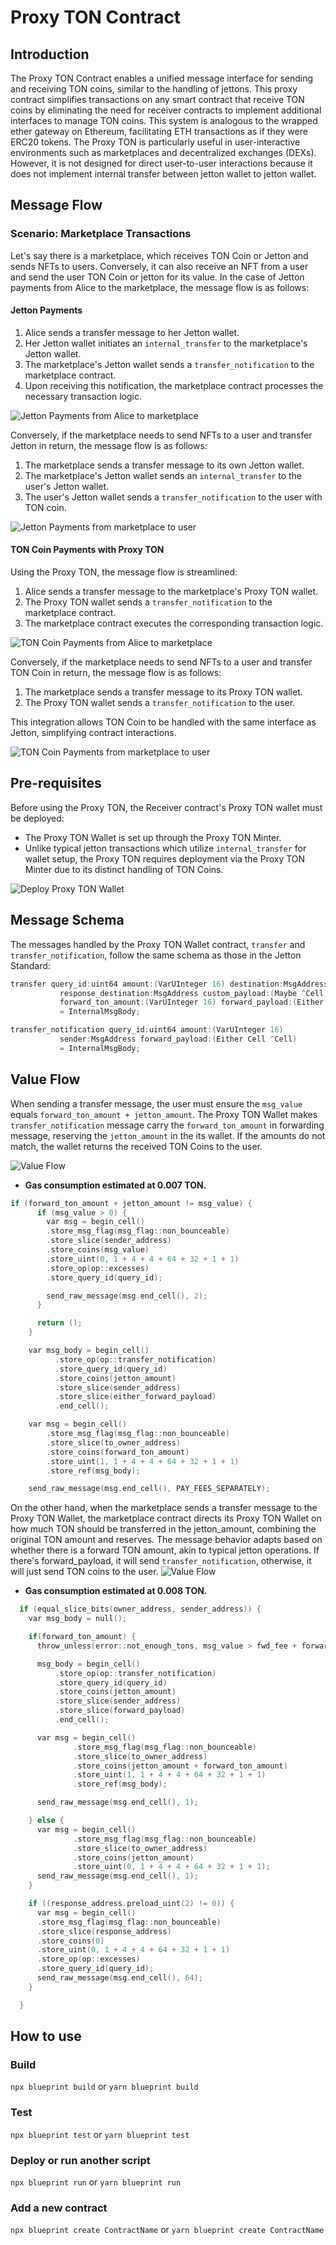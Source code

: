 # Proxy TON Contract

## Introduction

The Proxy TON Contract enables a unified message interface for sending and receiving TON coins, similar to the handling of jettons. This proxy contract simplifies transactions on any smart contract that receive TON coins by eliminating the need for receiver contracts to implement additional interfaces to manage TON coins. This system is analogous to the wrapped ether gateway on Ethereum, facilitating ETH transactions as if they were ERC20 tokens. The Proxy TON is particularly useful in user-interactive environments such as marketplaces and decentralized exchanges (DEXs). However, it is not designed for direct user-to-user interactions because it does not implement internal transfer between jetton wallet to jetton wallet.

## Message Flow

### Scenario: Marketplace Transactions

Let's say there is a marketplace, which receives TON Coin or Jetton and sends NFTs to users. Conversely, it can also receive an NFT from a user and send the user TON Coin or jetton for its value. In the case of Jetton payments from Alice to the marketplace, the message flow is as follows:

#### Jetton Payments

1. Alice sends a transfer message to her Jetton wallet.
2. Her Jetton wallet initiates an `internal_transfer` to the marketplace's Jetton wallet.
3. The marketplace's Jetton wallet sends a `transfer_notification` to the marketplace contract.
4. Upon receiving this notification, the marketplace contract processes the necessary transaction logic.

![Jetton Payments from Alice to marketplace](images/1.png 'Jetton Payments from Alice to marketplace')

Conversely, if the marketplace needs to send NFTs to a user and transfer Jetton in return, the message flow is as follows:

1. The marketplace sends a transfer message to its own Jetton wallet.
2. The marketplace's Jetton wallet sends an `internal_transfer` to the user's Jetton wallet.
3. The user's Jetton wallet sends a `transfer_notification` to the user with TON coin.

![Jetton Payments from marketplace to user](images/2.png 'Jetton Payments from marketplace to user')

#### TON Coin Payments with Proxy TON

Using the Proxy TON, the message flow is streamlined:

1. Alice sends a transfer message to the marketplace's Proxy TON wallet.
2. The Proxy TON wallet sends a `transfer_notification` to the marketplace contract.
3. The marketplace contract executes the corresponding transaction logic.

![TON Coin Payments from Alice to marketplace](images/3.png 'TON Coin Payments from Alice to marketplace')

Conversely, if the marketplace needs to send NFTs to a user and transfer TON Coin in return, the message flow is as follows:

1. The marketplace sends a transfer message to its Proxy TON wallet.
2. The Proxy TON wallet sends a `transfer_notification` to the user.

This integration allows TON Coin to be handled with the same interface as Jetton, simplifying contract interactions.

![TON Coin Payments from marketplace to user](images/4.png 'TON Coin Payments from marketplace to user')

## Pre-requisites

Before using the Proxy TON, the Receiver contract's Proxy TON wallet must be deployed:

-   The Proxy TON Wallet is set up through the Proxy TON Minter.
-   Unlike typical jetton transactions which utilize `internal_transfer` for wallet setup, the Proxy TON requires deployment via the Proxy TON Minter due to its distinct handling of TON Coins.

![Deploy Proxy TON Wallet](images/5.png 'Deploy Proxy TON Wallet')

## Message Schema

The messages handled by the Proxy TON Wallet contract, `transfer` and `transfer_notification`, follow the same schema as those in the Jetton Standard:

```c
transfer query_id:uint64 amount:(VarUInteger 16) destination:MsgAddress
           response_destination:MsgAddress custom_payload:(Maybe ^Cell)
           forward_ton_amount:(VarUInteger 16) forward_payload:(Either Cell ^Cell)
           = InternalMsgBody;

transfer_notification query_id:uint64 amount:(VarUInteger 16)
           sender:MsgAddress forward_payload:(Either Cell ^Cell)
           = InternalMsgBody;
```

## Value Flow

When sending a transfer message, the user must ensure the `msg_value` equals `forward_ton_amount + jetton_amount`. The Proxy TON Wallet makes `transfer_notification` message carry the `forward_ton_amount` in forwarding message, reserving the `jetton_amount` in the its wallet. If the amounts do not match, the wallet returns the received TON Coins to the user.

![Value Flow](images/6.png 'Value Flow')

-   **Gas consumption estimated at 0.007 TON.**

```c
if (forward_ton_amount + jetton_amount != msg_value) {
      if (msg_value > 0) {
        var msg = begin_cell()
        .store_msg_flag(msg_flag::non_bounceable)
        .store_slice(sender_address)
        .store_coins(msg_value)
        .store_uint(0, 1 + 4 + 4 + 64 + 32 + 1 + 1)
        .store_op(op::excesses)
        .store_query_id(query_id);

        send_raw_message(msg.end_cell(), 2);
      }

      return ();
    }

    var msg_body = begin_cell()
          .store_op(op::transfer_notification)
          .store_query_id(query_id)
          .store_coins(jetton_amount)
          .store_slice(sender_address)
          .store_slice(either_forward_payload)
          .end_cell();

    var msg = begin_cell()
        .store_msg_flag(msg_flag::non_bounceable)
        .store_slice(to_owner_address)
        .store_coins(forward_ton_amount)
        .store_uint(1, 1 + 4 + 4 + 64 + 32 + 1 + 1)
        .store_ref(msg_body);

    send_raw_message(msg.end_cell(), PAY_FEES_SEPARATELY);
```

On the other hand, when the marketplace sends a transfer message to the Proxy TON Wallet, the marketplace contract directs its Proxy TON Wallet on how much TON should be transferred in the jetton_amount, combining the original TON amount and reserves. The message behavior adapts based on whether there is a forward TON amount, akin to typical jetton operations. If there's forward_payload, it will send `transfer_notification`, otherwise, it will just send TON coins to the user.
![Value Flow](images/7.png 'Value Flow')

-   **Gas consumption estimated at 0.008 TON.**

```c
  if (equal_slice_bits(owner_address, sender_address)) {
    var msg_body = null();

    if(forward_ton_amount) {
      throw_unless(error::not_enough_tons, msg_value > fwd_fee + forward_ton_amount + fee::gas_consumption);

      msg_body = begin_cell()
          .store_op(op::transfer_notification)
          .store_query_id(query_id)
          .store_coins(jetton_amount)
          .store_slice(sender_address)
          .store_slice(forward_payload)
          .end_cell();

      var msg = begin_cell()
              .store_msg_flag(msg_flag::non_bounceable)
              .store_slice(to_owner_address)
              .store_coins(jetton_amount + forward_ton_amount)
              .store_uint(1, 1 + 4 + 4 + 64 + 32 + 1 + 1)
              .store_ref(msg_body);

      send_raw_message(msg.end_cell(), 1);

    } else {
      var msg = begin_cell()
              .store_msg_flag(msg_flag::non_bounceable)
              .store_slice(to_owner_address)
              .store_coins(jetton_amount)
              .store_uint(0, 1 + 4 + 4 + 64 + 32 + 1 + 1);
      send_raw_message(msg.end_cell(), 1);
    }

    if ((response_address.preload_uint(2) != 0)) {
      var msg = begin_cell()
      .store_msg_flag(msg_flag::non_bounceable)
      .store_slice(response_address)
      .store_coins(0)
      .store_uint(0, 1 + 4 + 4 + 64 + 32 + 1 + 1)
      .store_op(op::excesses)
      .store_query_id(query_id);
      send_raw_message(msg.end_cell(), 64);
    }

  }
```

## How to use

### Build

`npx blueprint build` or `yarn blueprint build`

### Test

`npx blueprint test` or `yarn blueprint test`

### Deploy or run another script

`npx blueprint run` or `yarn blueprint run`

### Add a new contract

`npx blueprint create ContractName` or `yarn blueprint create ContractName`
